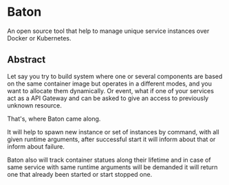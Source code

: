 Baton
===

An open source tool that help to manage unique service instances over Docker or 
Kubernetes.

Abstract
---

Let say you try to build system where one or several components are based on 
the same container image but operates in a different modes, and you want to 
allocate them dynamically. Or event, what if one of your services act as a API 
Gateway and can be asked to give an access to previously unknown resource.

That's, where Baton came along.

It will help to spawn new instance or set of instances by command, with all 
given runtime arguments, after successful start it will inform about that or 
inform about failure.

Baton also will track container statues along their lifetime and in case of 
same service with same runtime arguments will be demanded it will return one 
that already been started or start stopped one.

